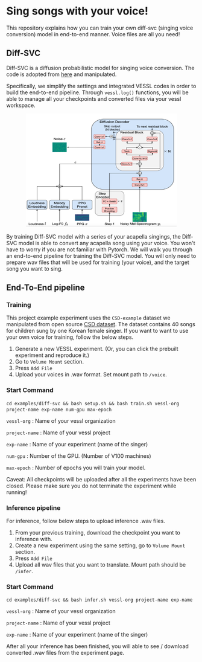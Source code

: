 # Sing songs with your voice! 
This repository explains how you can train your own diff-svc (singing voice conversion) model in end-to-end manner. Voice files are all you need! 

## Diff-SVC
Diff-SVC is a diffusion probabilistic model for singing voice conversion. The code is adopted from [here](https://github.com/prophesier/diff-svc) and manipulated.

Specifically, we simplify the settings and integrated VESSL codes in order to build the end-to-end pipeline. Through `vessl.log()` functions, you will be able to manage all your checkpoints and converted files via your vessl workspace.

<p align="center">
<img src="tmp/diff-svc.png"  width="400" height="300">
</p>
By training Diff-SVC model with a series of your acapella singings, the Diff-SVC model is able to convert any acapella song using your voice. You won't have to worry if you are not familiar with Pytorch. We will walk you through an end-to-end pipeline for training the Diff-SVC model. You will only need to prepare wav files that will be used for training (your voice), and the target song you want to sing.

## End-To-End pipeline
### Training

This project example experiment uses the `CSD-example` dataset we manipulated from open source [CSD dataset](https://zenodo.org/record/4785016). The dataset contains 40 songs for children sung by one Korean female singer. If you want to want to use your own voice for training, follow the below steps. 

1. Generate a new VESSL experiment. (Or, you can click the prebuilt experiment and reproduce it.)
2. Go to `Volume Mount` section. 
3. Press `Add File`
4. Upload your voices in .wav format. Set mount path to `/voice`.

### Start Command

```
cd examples/diff-svc && bash setup.sh && bash train.sh vessl-org project-name exp-name num-gpu max-epoch
```

`vessl-org` : Name of your vessl organization

`project-name` : Name of your vessl project

`exp-name` : Name of your experiment (name of the singer)

`num-gpu` : Number of the GPU. (Number of V100 machines)

`max-epoch` : Number of epochs you will train your model.

Caveat: All checkpoints will be uploaded after all the experiments have been closed. Please make sure you do not terminate the experiment while running!

### Inference pipeline

For inference, follow below steps to upload inference .wav files.

1. From your previous training, download the checkpoint you want to inference with.
2. Create a new experiment using the same setting, go to `Volume Mount` section. 
3. Press `Add File`
4. Upload all wav files that you want to translate. Mount path should be `/infer`.

### Start Command

```
cd examples/diff-svc && bash infer.sh vessl-org project-name exp-name
```

`vessl-org` : Name of your vessl organization

`project-name` : Name of your vessl project

`exp-name` : Name of your experiment (name of the singer)

After all your inference has been finished, you will able to see / download converted .wav files from the experiment page.
